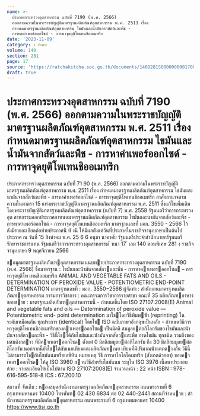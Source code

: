 ```yaml
---
name: >-
  ประกาศกระทรวงอุตสาหกรรม ฉบับที่ 7190 (พ.ศ. 2566)
  ออกตามความในพระราชบัญญัติมาตรฐานผลิตภัณฑ์อุตสาหกรรม พ.ศ. 2511 เรื่อง
  กำหนดมาตรฐานผลิตภัณฑ์อุตสาหกรรม ไขมันและน้ำมันจากสัตว์และพืช -
  การหาค่าเพอร์ออกไซด์ - การหาจุดยุติโพเทนชิออเมทริก
date: '2023-11-09'
category: ง พิเศษ
volume: 140
section: 281
page: 17
source: 'https://ratchakitcha.soc.go.th/documents/140D281S0000000001700.pdf'
draft: true
---
```


# ประกาศกระทรวงอุตสาหกรรม ฉบับที่ 7190 (พ.ศ. 2566) ออกตามความในพระราชบัญญัติมาตรฐานผลิตภัณฑ์อุตสาหกรรม พ.ศ. 2511 เรื่อง กำหนดมาตรฐานผลิตภัณฑ์อุตสาหกรรม ไขมันและน้ำมันจากสัตว์และพืช - การหาค่าเพอร์ออกไซด์ - การหาจุดยุติโพเทนชิออเมทริก

ประกาศกระทรวงอุตสาหกรรม ฉบับที่ 71 90 (พ.ศ. 2566) ออกตามความในพระราชบัญญัติมาตรฐานผลิตภัณฑ์อุตสาหกรรม พ.ศ. 2511 เรื่อง กำหนดมาตรฐานผลิตภัณฑ์อุตสาหกรรม ไขมันและนามันจากสัตว์และพืช - การหาค่าเพอร์ออกไซด์ - การหาจุดยุติโพเทนชิออเมทริก อาศัยอานาจตามความในมาตรา 15 แห่งพระราชบัญญัติมาตรฐานผลิตภัณฑ์อุตสาหกรรม พ.ศ. 2511 ซึ่งแก้ไขเพิ่มเติมโดยพระราชบัญญัติมาตรฐานผลิตภัณฑ์อุตสาหกรรม (ฉบับที่ 7) พ.ศ. 2558 รัฐมนตรีว่าการกระทรวงอุต สาหกรรมออกประกาศกาหนดมาตรฐานผลิตภัณฑ์อุตสาหกรรม ไขมันและนามันจากสัตว์และพืช - การหาค่าเพอร์ออกไซด์ - การหาจุดยุติโพเทนชิออเมทริก มาตรฐานเลขที่ มอก. 3550 - 2566 ไว้ ดังมีรายละเอียดต่อท้ายประกาศนี ทั งนี ให้มีผลตังแต่วันที่ประกาศในราชกิจจานุเบกษาเป็นต้นไป ประกาศ ณ วันที่ 15 สิงหำคม พ.ศ. 25 6 6 อนุชา นาคาศัย รัฐมนตรีประจำสำนักนายกรัฐมนตรี รักษาราชการแทน รัฐมนตรีว่าการกระทรวงอุตสาหกรรม ้ หนา 17 ่ เลม 140 ตอนพิเศษ 281 ง ราชกิจจานุเบกษา 9 พฤศจิกายน 2566

ขอมูลมาตรฐานผลิตภัณฑอุตสาหกรรม แนบทายประกาศกระทรวงอุตสาหกรรม ฉบับที่ 7190 (พ.ศ. 2566) ชื่อมาตรฐาน : ไขมันและน้ํามันจากสัตวและพืช - การหาคาเพอรออกไซด – การหาจุดยุติโพ เทนชิออเมทริก ANIMAL AND VEGETABLE FATS AND OILS - DETERMINATION OF PEROXIDE VALUE - POTENTIOMETRIC END-POINT DETERMINATION มาตรฐานเลขที่ : มอก. 3550−2566 ผู้จัดทํา : สํานักงานมาตรฐานผลิตภัณฑอุตสาหกรรม กรรมการวิชาการ : คณะกรรมการวิชาการรายสาขา คณะที่ 35 ผลิตภัณฑอาหาร ขอบขาย : มาตรฐานผลิตภัณฑอุตสาหกรรมนี้ - กําหนดขึ้นโดย ISO 27107:2008(E) Animal and vegetable fats and oils — Determination of peroxide value — Potentiometric end- point determination มาใชโดยวิธีพิมพซ้ํา (reprinting) ในระดับเหมือนกัน ทุกประการ (identical) โดยใช ISO ฉบับภาษาอังกฤษเป็นหลัก - กําหนดวิธีการหาจุดยุติโพเทนชิออเมทริกของคาเพอรออกไซด เป็นมิลลิ สมมูลยต่อกิโลกรัมของไขมันและน้ํามันจากสัตวและพืช - วิธีนี้ใชได้กับไขมันและน้ํามันจากสัตวและพืช กรดไขมัน ทุกชนิด รวมถึงของ ผสมดังกลาว ที่มีคาเพอรออกไซด ตั้งแต่ 0 มิลลิสมมูลยต่อกิโลกรัม ถึง 30 มิลลิสมมูลยต่อกิโลกรัม นอกจากนี้ยังใชได้กับเนยเทียมและผลิตภัณฑเนย เทียมที่มีปริมาณน้ําแตกตางกัน วิธีนี้ไม่สามารถใชกับไขมันนมหรือเลซิทิน หมายเหตุ วิธี การหาไอโอโดเมทริก (สังเกตด้วยตา) ของคาเพอรออกไซด ให้ดู ISO 3960 สวนวิธีสําหรับไขมันนม ระบุใน ISO 3976 เนื้อหาประกอบด้วย : รายละเอียดให้เป็นไปตาม ISO 27107:2008(E) จํานวนหน้า : 22 หน้า ISBN : 978-616-595-518-8 ICS : 67.200.10

สถานที่ จัดเก็บ : หองสมุดสํานักงานมาตรฐานผลิตภัณฑอุตสาหกรรม ถนนพระรามที่ 6 กรุงเทพมหานคร 10400 โทรศัพท 02 430 6834 ต่อ 02 440-2441 สถานที่จําหนาย : สํานักงานมาตรฐานผลิตภัณฑอุตสาหกรรม ถนนพระรามที่ 6 กรุงเทพมหานคร 10400 https://www.tisi.go.th
